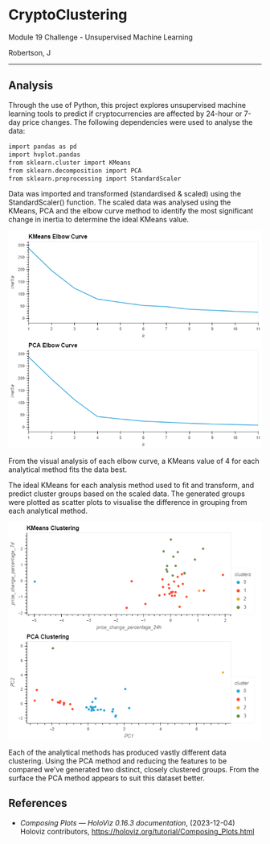 # CryptoClustering

Module 19 Challenge - Unsupervised Machine Learning

Robertson, J 

---
## Analysis
Through the use of Python, this project explores unsupervised machine learning tools to predict if cryptocurrencies are affected by 24-hour or 7-day price changes. The following dependencies were used to analyse the data:

    import pandas as pd
    import hvplot.pandas
    from sklearn.cluster import KMeans
    from sklearn.decomposition import PCA
    from sklearn.preprocessing import StandardScaler

Data was imported and transformed (standardised & scaled) using the StandardScaler() function. The scaled data was analysed using the KMeans, PCA and the elbow curve method to identify the most significant change in inertia to determine the ideal KMeans value.

!["elbow_composite"](outputs/elbow_composite.png)

From the visual analysis of each elbow curve, a KMeans value of 4 for each analytical method fits the data best.

The ideal KMeans for each analysis method used to fit and transform, and predict cluster groups based on the scaled data. The generated groups were plotted as scatter plots to visualise the difference in grouping from each analytical method.

!["scatter_composite"](outputs/scatter_composite.png)

Each of the analytical methods has produced vastly different data clustering. Using the PCA method and reducing the features to be compared we've generated two distinct, closely clustered groups. From the surface the PCA method appears to suit this dataset better.

## References
- *Composing Plots — HoloViz 0.16.3 documentation*, (2023-12-04) Holoviz contributors, https://holoviz.org/tutorial/Composing_Plots.html